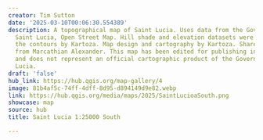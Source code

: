 ```yaml
---
creator: Tim Sutton
date: '2025-03-10T00:06:30.554389'
description: A topographical map of Saint Lucia. Uses data from the Government of
  Saint Lucia, Open Street Map. Hill shade and elevation datasets were generated from
  the contours by Kartoza. Map design and cartography by Kartoza. Shared with permission
  from Marcathian Alexander. This map has been edited for publishing in the QGIS gallery
  and does not represent an official cartographic product of the Government of Saint
  Lucia.
draft: 'false'
hub_link: https://hub.qgis.org/map-gallery/4
image: 81b4af5c-74ff-4dff-8d95-d894149d9e82.webp
link: https://hub.qgis.org/media/maps/2025/SaintLucioaSouth.png
showcase: map
source: hub
title: Saint Lucia 1:25000 South

---
```

